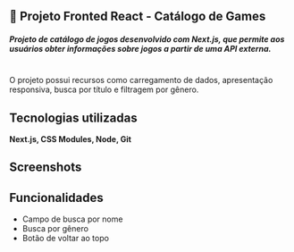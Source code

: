 
## 🚀 Projeto Fronted React - Catálogo de Games



##### Projeto de catálogo de jogos desenvolvido com Next.js, que permite aos usuários obter informações sobre jogos a partir de uma API externa. 
#
O projeto possui recursos como carregamento de dados, apresentação responsiva, busca por título e filtragem por gênero.

## Tecnologias utilizadas

**Next.js, CSS Modules, Node, Git** 




## Screenshots

##

## Funcionalidades

- Campo de busca por nome
- Busca por gênero
- Botão de voltar ao topo

